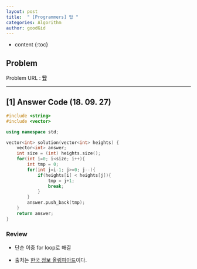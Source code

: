 ```yaml
---
layout: post
title:  " [Programmers] 탑 "
categories: Algorithm
author: goodGid
---
```

* content
{:toc}

## Problem 
Problem URL : **[탑](https://programmers.co.kr/learn/courses/30/lessons/42588)**








---

## [1] Answer Code (18. 09. 27)

``` cpp
#include <string>
#include <vector>

using namespace std;

vector<int> solution(vector<int> heights) {
    vector<int> answer;
    int size = (int) heights.size();
    for(int i=0; i<size; i++){
        int tmp = 0;
        for(int j=i-1; j>=0; j--){
            if(heights[i] < heights[j]){
                tmp = j+1;
                break;
            }
        }
        answer.push_back(tmp);
    }
    return answer;
}
```

### Review

* 단순 이중 for loop로 해결

* 출처는 [한국 정보 올림피아드](https://www.digitalculture.or.kr/koi/selectOlymPiadDissentList.do)이다.
